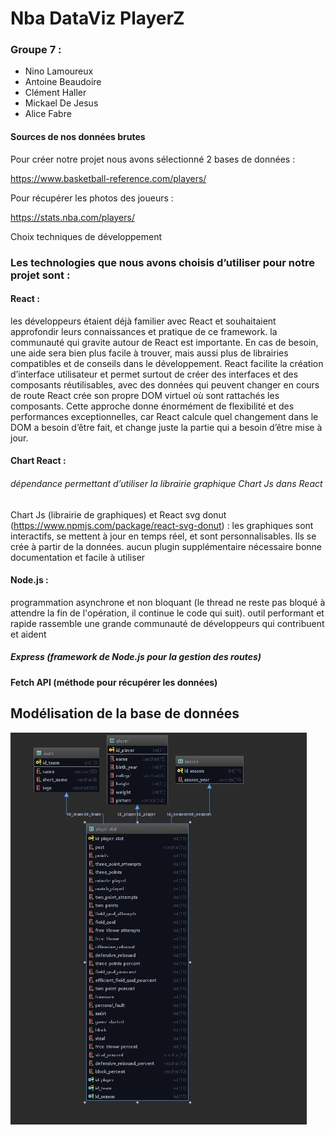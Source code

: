 # Nba DataViz PlayerZ


### Groupe 7 :

* Nino Lamoureux
* Antoine Beaudoire
* Clément Haller 
* Mickael De Jesus
* Alice Fabre 



#### Sources de nos données brutes 

Pour créer notre projet nous avons sélectionné 2 bases de données : 

https://www.basketball-reference.com/players/

Pour récupérer les photos des joueurs :

https://stats.nba.com/players/

Choix techniques de développement 

### Les technologies que nous avons choisis d’utiliser pour notre projet sont : 

#### React : 
les développeurs étaient déjà familier avec React et souhaitaient approfondir  leurs connaissances et pratique de ce framework.
la communauté qui gravite autour de React est importante. En cas de besoin, une aide sera bien plus facile à trouver, mais aussi plus de librairies compatibles et de conseils dans le développement.
React facilite la création d’interface utilisateur et permet surtout de créer des interfaces et des composants réutilisables, avec des données qui peuvent changer en cours de route 
React crée son propre DOM virtuel où sont rattachés les composants. Cette approche donne énormément de flexibilité et des performances exceptionnelles, car React calcule quel changement dans le DOM a besoin d’être fait, et change juste la partie qui a besoin d’être mise à jour. 


#### Chart React : 
###### dépendance permettant d’utiliser la librairie graphique Chart Js dans React

Chart Js (librairie de graphiques) et React svg donut (https://www.npmjs.com/package/react-svg-donut) : 
les graphiques sont interactifs, se mettent à jour en temps réel, et sont personnalisables. Ils se crée à partir de la données.
aucun plugin supplémentaire nécessaire
bonne documentation et facile à utiliser

#### Node.js : 
programmation asynchrone et non bloquant (le thread ne reste pas bloqué à attendre la fin de l'opération, il continue le code qui suit).
outil performant et rapide
rassemble une grande communauté de développeurs qui contribuent et aident 

##### Express (framework de Node.js pour la gestion des routes)

#### Fetch API (méthode pour récupérer les données) 

## Modélisation de la base de données

![alt text](./assets/modelisationBdd.jpg)